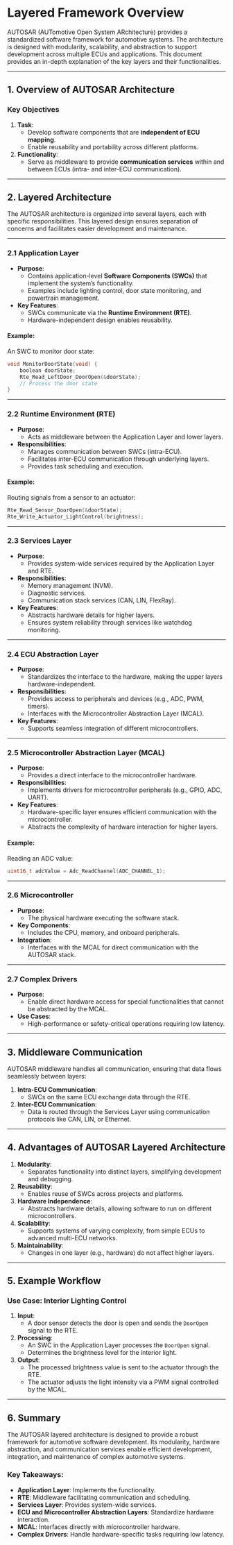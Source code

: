 # Layered Framework Overview

AUTOSAR (AUTomotive Open System ARchitecture) provides a standardized software framework for automotive systems. The architecture is designed with modularity, scalability, and abstraction to support development across multiple ECUs and applications. This document provides an in-depth explanation of the key layers and their functionalities.

---

## **1. Overview of AUTOSAR Architecture**

### **Key Objectives**
1. **Task**:
   - Develop software components that are **independent of ECU mapping**.
   - Enable reusability and portability across different platforms.
2. **Functionality**:
   - Serve as middleware to provide **communication services** within and between ECUs (intra- and inter-ECU communication).

---

## **2. Layered Architecture**

The AUTOSAR architecture is organized into several layers, each with specific responsibilities. This layered design ensures separation of concerns and facilitates easier development and maintenance.

---

### **2.1 Application Layer**
- **Purpose**:
  - Contains application-level **Software Components (SWCs)** that implement the system’s functionality.
  - Examples include lighting control, door state monitoring, and powertrain management.
- **Key Features**:
  - SWCs communicate via the **Runtime Environment (RTE)**.
  - Hardware-independent design enables reusability.

#### Example:
An SWC to monitor door state:
```c
void MonitorDoorState(void) {
    boolean doorState;
    Rte_Read_LeftDoor_DoorOpen(&doorState);
    // Process the door state
}
```

---

### **2.2 Runtime Environment (RTE)**
- **Purpose**:
  - Acts as middleware between the Application Layer and lower layers.
- **Responsibilities**:
  - Manages communication between SWCs (intra-ECU).
  - Facilitates inter-ECU communication through underlying layers.
  - Provides task scheduling and execution.

#### Example:
Routing signals from a sensor to an actuator:
```c
Rte_Read_Sensor_DoorOpen(&doorState);
Rte_Write_Actuator_LightControl(brightness);
```

---

### **2.3 Services Layer**
- **Purpose**:
  - Provides system-wide services required by the Application Layer and RTE.
- **Responsibilities**:
  - Memory management (NVM).
  - Diagnostic services.
  - Communication stack services (CAN, LIN, FlexRay).
- **Key Features**:
  - Abstracts hardware details for higher layers.
  - Ensures system reliability through services like watchdog monitoring.

---

### **2.4 ECU Abstraction Layer**
- **Purpose**:
  - Standardizes the interface to the hardware, making the upper layers hardware-independent.
- **Responsibilities**:
  - Provides access to peripherals and devices (e.g., ADC, PWM, timers).
  - Interfaces with the Microcontroller Abstraction Layer (MCAL).
- **Key Features**:
  - Supports seamless integration of different microcontrollers.

---

### **2.5 Microcontroller Abstraction Layer (MCAL)**
- **Purpose**:
  - Provides a direct interface to the microcontroller hardware.
- **Responsibilities**:
  - Implements drivers for microcontroller peripherals (e.g., GPIO, ADC, UART).
- **Key Features**:
  - Hardware-specific layer ensures efficient communication with the microcontroller.
  - Abstracts the complexity of hardware interaction for higher layers.

#### Example:
Reading an ADC value:
```c
uint16_t adcValue = Adc_ReadChannel(ADC_CHANNEL_1);
```

---

### **2.6 Microcontroller**
- **Purpose**:
  - The physical hardware executing the software stack.
- **Key Components**:
  - Includes the CPU, memory, and onboard peripherals.
- **Integration**:
  - Interfaces with the MCAL for direct communication with the AUTOSAR stack.

---

### **2.7 Complex Drivers**
- **Purpose**:
  - Enable direct hardware access for special functionalities that cannot be abstracted by the MCAL.
- **Use Cases**:
  - High-performance or safety-critical operations requiring low latency.

---

## **3. Middleware Communication**

AUTOSAR middleware handles all communication, ensuring that data flows seamlessly between layers:
1. **Intra-ECU Communication**:
   - SWCs on the same ECU exchange data through the RTE.
2. **Inter-ECU Communication**:
   - Data is routed through the Services Layer using communication protocols like CAN, LIN, or Ethernet.

---

## **4. Advantages of AUTOSAR Layered Architecture**

1. **Modularity**:
   - Separates functionality into distinct layers, simplifying development and debugging.
2. **Reusability**:
   - Enables reuse of SWCs across projects and platforms.
3. **Hardware Independence**:
   - Abstracts hardware details, allowing software to run on different microcontrollers.
4. **Scalability**:
   - Supports systems of varying complexity, from simple ECUs to advanced multi-ECU networks.
5. **Maintainability**:
   - Changes in one layer (e.g., hardware) do not affect higher layers.

---

## **5. Example Workflow**

### **Use Case: Interior Lighting Control**
1. **Input**:
   - A door sensor detects the door is open and sends the `DoorOpen` signal to the RTE.
2. **Processing**:
   - An SWC in the Application Layer processes the `DoorOpen` signal.
   - Determines the brightness level for the interior light.
3. **Output**:
   - The processed brightness value is sent to the actuator through the RTE.
   - The actuator adjusts the light intensity via a PWM signal controlled by the MCAL.

---

## **6. Summary**

The AUTOSAR layered architecture is designed to provide a robust framework for automotive software development. Its modularity, hardware abstraction, and communication services enable efficient development, integration, and maintenance of complex automotive systems.

### Key Takeaways:
- **Application Layer**: Implements the functionality.
- **RTE**: Middleware facilitating communication and scheduling.
- **Services Layer**: Provides system-wide services.
- **ECU and Microcontroller Abstraction Layers**: Standardize hardware interaction.
- **MCAL**: Interfaces directly with microcontroller hardware.
- **Complex Drivers**: Handle hardware-specific tasks requiring low latency.

